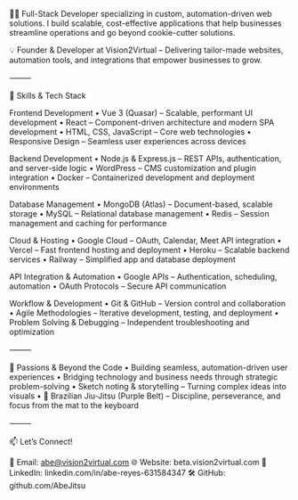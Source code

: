 🧑‍💻 Full-Stack Developer specializing in custom, automation-driven web solutions. I build scalable, cost-effective applications that help businesses streamline operations and go beyond cookie-cutter solutions.

💡 Founder & Developer at Vision2Virtual – Delivering tailor-made websites, automation tools, and integrations that empower businesses to grow.

⸻

🚀 Skills & Tech Stack

Frontend Development
	•	Vue 3 (Quasar) – Scalable, performant UI development
	•	React – Component-driven architecture and modern SPA development
	•	HTML, CSS, JavaScript – Core web technologies
	•	Responsive Design – Seamless user experiences across devices

Backend Development
	•	Node.js & Express.js – REST APIs, authentication, and server-side logic
	•	WordPress – CMS customization and plugin integration
	•	Docker – Containerized development and deployment environments

Database Management
	•	MongoDB (Atlas) – Document-based, scalable storage
	•	MySQL – Relational database management
	•	Redis – Session management and caching for performance

Cloud & Hosting
	•	Google Cloud – OAuth, Calendar, Meet API integration
	•	Vercel – Fast frontend hosting and deployment
	•	Heroku – Scalable backend services
	•	Railway – Simplified app and database deployment

API Integration & Automation
	•	Google APIs – Authentication, scheduling, automation
	•	OAuth Protocols – Secure API communication

Workflow & Development
	•	Git & GitHub – Version control and collaboration
	•	Agile Methodologies – Iterative development, testing, and deployment
	•	Problem Solving & Debugging – Independent troubleshooting and optimization

⸻

🌟 Passions & Beyond the Code
	•	Building seamless, automation-driven user experiences
	•	Bridging technology and business needs through strategic problem-solving
	•	Sketch noting & storytelling – Turning complex ideas into visuals
	•	🥋 Brazilian Jiu-Jitsu (Purple Belt) – Discipline, perseverance, and focus from the mat to the keyboard

⸻

📫 Let’s Connect!

📩 Email: abe@vision2virtual.com
🌐 Website: beta.vision2virtual.com
🔗 LinkedIn: linkedin.com/in/abe-reyes-631584347
🛠️ GitHub: github.com/AbeJitsu
